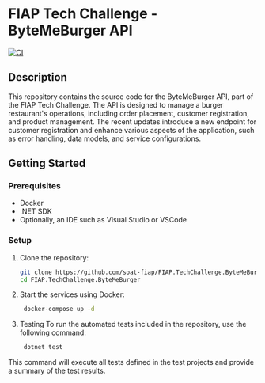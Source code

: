# FIAP Tech Challenge - ByteMeBurger API

[![CI](https://github.com/soat-fiap/FIAP.TechChallenge.ByteMeBurger/actions/workflows/dotnet.yml/badge.svg?branch=main)](https://github.com/soat-fiap/FIAP.TechChallenge.ByteMeBurger/actions/workflows/dotnet.yml)

## Description
This repository contains the source code for the ByteMeBurger API, part of the FIAP Tech Challenge. The API is designed to manage a burger restaurant's operations, including order placement, customer registration, and product management. The recent updates introduce a new endpoint for customer registration and enhance various aspects of the application, such as error handling, data models, and service configurations.

## Getting Started

### Prerequisites
- Docker
- .NET SDK
- Optionally, an IDE such as Visual Studio or VSCode

### Setup
1. Clone the repository:
   ```bash
   git clone https://github.com/soat-fiap/FIAP.TechChallenge.ByteMeBurger.git
   cd FIAP.TechChallenge.ByteMeBurger
    ```

2. Start the services using Docker:

   ```bash
    docker-compose up -d
   ```
3. Testing
To run the automated tests included in the repository, use the following command:
   ```bash
    dotnet test
   ```

This command will execute all tests defined in the test projects and provide a summary of the test results.
